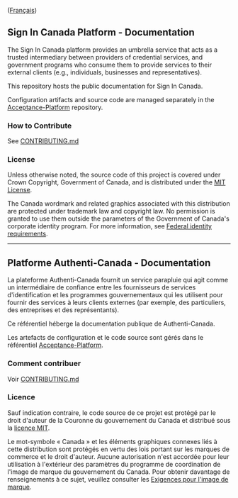 ([Français](#Platforme-Authenti-Canada-Documentation))

## Sign In Canada Platform - Documentation

The Sign In Canada platform provides an umbrella service that acts as a trusted intermediary between providers of credential services, and government programs who consume them to provide services to their external clients (e.g., individuals, businesses and representatives).

This repository hosts the public documentation for Sign In Canada.

Configuration artifacts and source code are managed separately in the [Acceptance-Platform](https://github.com/sign-in-canada/Acceptance-Platform) repository.

### How to Contribute

See [CONTRIBUTING.md](CONTRIBUTING.md)

### License

Unless otherwise noted, the source code of this project is covered under Crown Copyright, Government of Canada, and is distributed under the [MIT License](LICENSE).

The Canada wordmark and related graphics associated with this distribution are protected under trademark law and copyright law. No permission is granted to use them outside the parameters of the Government of Canada's corporate identity program. For more information, see [Federal identity requirements](https://www.canada.ca/en/treasury-board-secretariat/topics/government-communications/federal-identity-requirements.html).

______________________

## Platforme Authenti-Canada - Documentation

La plateforme Authenti-Canada fournit un service parapluie qui agit comme un intermédiaire de confiance entre les fournisseurs de services d'identification et les programmes gouvernementaux qui les utilisent pour fournir des services à leurs clients externes (par exemple, des particuliers, des entreprises et des représentants).

Ce référentiel héberge la documentation publique de Authenti-Canada.

Les artefacts de configuration et le code source sont gérés dans le référentiel [Acceptance-Platform](https://github.com/sign-in-canada/Acceptance-Platform).

### Comment contribuer

Voir [CONTRIBUTING.md](CONTRIBUTING.md)

### Licence

Sauf indication contraire, le code source de ce projet est protégé par le droit d'auteur de la Couronne du gouvernement du Canada et distribué sous la [licence MIT](LICENSE).

Le mot-symbole « Canada » et les éléments graphiques connexes liés à cette distribution sont protégés en vertu des lois portant sur les marques de commerce et le droit d'auteur. Aucune autorisation n'est accordée pour leur utilisation à l'extérieur des paramètres du programme de coordination de l'image de marque du gouvernement du Canada. Pour obtenir davantage de renseignements à ce sujet, veuillez consulter les [Exigences pour l'image de marque](https://www.canada.ca/fr/secretariat-conseil-tresor/sujets/communications-gouvernementales/exigences-image-marque.html).
